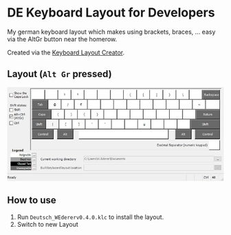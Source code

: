 # DE Keyboard Layout for Developers

My german keyboard layout which makes using brackets, braces, ... easy via the AltGr button near the homerow.

Created via the [Keyboard Layout Creator](https://www.microsoft.com/en-us/download/details.aspx?id=22339).

## Layout (`Alt Gr` pressed)


![Keyboard Layout with alt gr pressed](./wederer0.4.0_altgr.jpg)


## How to use
1. Run `Deutsch_WEdererv0.4.0.klc` to install the layout.
1. Switch to new Layout
